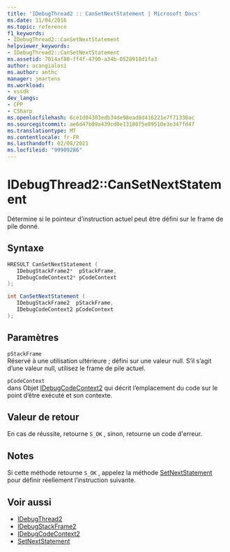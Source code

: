 ```yaml
---
title: 'IDebugThread2 :: CanSetNextStatement | Microsoft Docs'
ms.date: 11/04/2016
ms.topic: reference
f1_keywords:
- IDebugThread2::CanSetNextStatement
helpviewer_keywords:
- IDebugThread2::CanSetNextStatement
ms.assetid: 7014af80-ff4f-4790-a34b-0528918d1fa3
author: acangialosi
ms.author: anthc
manager: jmartens
ms.workload:
- vssdk
dev_langs:
- CPP
- CSharp
ms.openlocfilehash: 6ce1d04303edb34de98ead8d416221e7f71338ac
ms.sourcegitcommit: ae6d47b09a439cd0e13180f5e89510e3e347fd47
ms.translationtype: MT
ms.contentlocale: fr-FR
ms.lasthandoff: 02/08/2021
ms.locfileid: "99909286"
---
```

# <a name="idebugthread2cansetnextstatement"></a>IDebugThread2::CanSetNextStatement
Détermine si le pointeur d’instruction actuel peut être défini sur le frame de pile donné.

## <a name="syntax"></a>Syntaxe

```cpp
HRESULT CanSetNextStatement ( 
   IDebugStackFrame2*  pStackFrame,
   IDebugCodeContext2* pCodeContext
);
```

```csharp
int CanSetNextStatement ( 
   IDebugStackFrame2  pStackFrame,
   IDebugCodeContext2 pCodeContext
);
```

## <a name="parameters"></a>Paramètres
`pStackFrame`\
Réservé à une utilisation ultérieure ; défini sur une valeur null. S’il s’agit d’une valeur null, utilisez le frame de pile actuel.

`pCodeContext`\
dans Objet [IDebugCodeContext2](../../../extensibility/debugger/reference/idebugcodecontext2.md) qui décrit l’emplacement du code sur le point d’être exécuté et son contexte.

## <a name="return-value"></a>Valeur de retour
 En cas de réussite, retourne `S_OK` , sinon, retourne un code d'erreur.

## <a name="remarks"></a>Notes
 Si cette méthode retourne `S_OK` , appelez la méthode [SetNextStatement](../../../extensibility/debugger/reference/idebugthread2-setnextstatement.md) pour définir réellement l’instruction suivante.

## <a name="see-also"></a>Voir aussi
- [IDebugThread2](../../../extensibility/debugger/reference/idebugthread2.md)
- [IDebugStackFrame2](../../../extensibility/debugger/reference/idebugstackframe2.md)
- [IDebugCodeContext2](../../../extensibility/debugger/reference/idebugcodecontext2.md)
- [SetNextStatement](../../../extensibility/debugger/reference/idebugthread2-setnextstatement.md)
